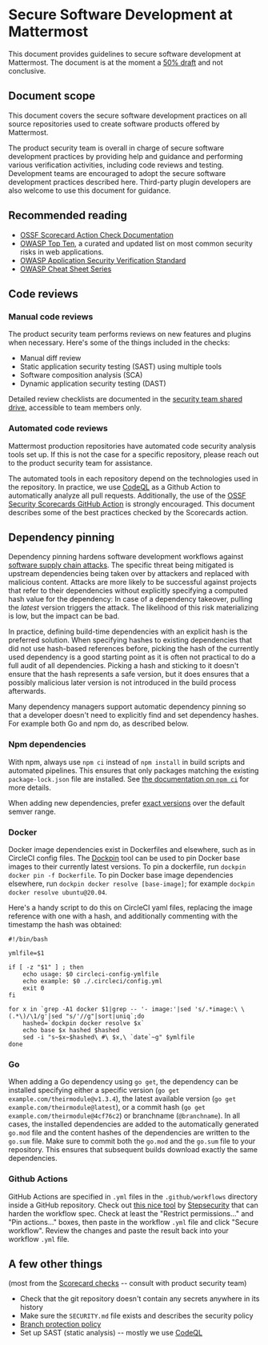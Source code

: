 # Secure Software Development at Mattermost

This document provides guidelines to secure software development at Mattermost. The document is at the moment a [50% draft](/company/about-mattermost/mindsets#drafts-at-1-50-99) and not conclusive.

## Document scope

This document covers the secure software development practices on all source repositories used to create software products offered by Mattermost.

The product security team is overall in charge of secure software development practices by providing help and guidance and performing various verification activities, including code reviews and testing. Development teams are encouraged to adopt the secure software development practices described here. Third-party plugin developers are also welcome to use this document for guidance.

## Recommended reading

* [OSSF Scorecard Action Check Documentation](https://github.com/ossf/scorecard/blob/main/docs/checks.md)
* [OWASP Top Ten](https://owasp.org/www-project-top-ten/), a curated and updated list on most common security risks in web applications.
* [OWASP Application Security Verification Standard](https://owasp.org/www-project-application-security-verification-standard/)
* [OWASP Cheat Sheet Series](https://cheatsheetseries.owasp.org/)

## Code reviews

### Manual code reviews

The product security team performs reviews on new features and plugins when necessary. Here's some of the things included in the checks:

* Manual diff review
* Static application security testing (SAST) using multiple tools
* Software composition analysis (SCA)
* Dynamic application security testing (DAST)

Detailed review checklists are documented in the [security team shared drive](https://drive.google.com/drive/folders/1s3paBN6sfGRP-NHNuoekDHY_nrtRVagt), accessible to team members only.

### Automated code reviews

Mattermost production repositories have automated code security analysis tools set up. If this is not the case for a specific repository, please reach out to the product security team for assistance.

The automated tools in each repository depend on the technologies used in the repository. In practice, we use [CodeQL](https://codeql.github.com/) as a Github Action to automatically analyze all pull requests. Additionally, the use of the [OSSF Security Scorecards GitHub Action](https://github.com/ossf/scorecard) is strongly encouraged. This document describes some of the best practices checked by the Scorecards action.

## Dependency pinning

Dependency pinning hardens software development workflows against [software supply chain attacks](https://arstechnica.com/information-technology/2019/08/the-year-long-rash-of-supply-chain-attacks-against-open-source-is-getting-worse/). The specific threat being mitigated is upstream dependencies being taken over by attackers and replaced with malicious content. Attacks are more likely to be successful against projects that refer to their dependencies without explicitly specifying a computed hash value for the dependency: In case of a dependency takeover, pulling the _latest_ version triggers the attack. The likelihood of this risk materializing is low, but the impact can be bad.

In practice, defining build-time dependencies with an explicit hash is the preferred solution. When specifying hashes to existing dependencies that did not use hash-based references before, picking the hash of the currently used dependency is a good starting point as it is often not practical to do a full audit of all dependencies. Picking a hash and sticking to it doesn't ensure that the hash represents a safe version, but it does ensures that a possibly malicious later version is not introduced in the build process afterwards.

Many dependency managers support automatic dependency pinning so that a developer doesn't need to explicitly find and set dependency hashes. For example both Go and npm do, as described below.

### Npm dependencies

With npm, always use `npm ci` instead of `npm install` in build scripts and automated pipelines. This ensures that only packages matching the existing `package-lock.json` file are installed. See [the documentation on `npm ci`](https://docs.npmjs.com/cli/v8/commands/npm-ci) for more details.

When adding new dependencies, prefer [exact versions](https://docs.npmjs.com/cli/v8/commands/npm-install#save-exact) over the default semver range.

### Docker

Docker image dependencies exist in Dockerfiles and elsewhere, such as in CircleCI config files. The [Dockpin](https://github.com/Jille/dockpin) tool can be used to pin Docker base images to their currently latest versions. To pin a dockerfile, run `dockpin docker pin -f Dockerfile`. To pin Docker base image dependencies elsewhere, run `dockpin docker resolve [base-image]`; for example `dockpin docker resolve ubuntu@20.04`.

Here's a handy script to do this on CircleCI yaml files, replacing the image reference with one with a hash, and additionally commenting with the timestamp the hash was obtained:

```
#!/bin/bash

ymlfile=$1

if [ -z "$1" ] ; then
    echo usage: $0 circleci-config-ymlfile
    echo example: $0 ./.circleci/config.yml
    exit 0
fi

for x in `grep -A1 docker $1|grep -- '- image:'|sed 's/.*image:\ \(.*\)/\1/g'|sed "s/'//g"|sort|uniq`;do
    hashed=`dockpin docker resolve $x`
    echo base $x hashed $hashed
    sed -i "s~$x~$hashed\ #\ $x,\ `date`~g" $ymlfile
done
```

### Go

When adding a Go dependency using `go get`, the dependency can be installed specifying either a specific version (`go get example.com/theirmodule@v1.3.4`), the latest available version (`go get example.com/theirmodule@latest`), or a commit hash (`go get example.com/theirmodule@4cf76c2`) or branchname (`@branchname`). In all cases, the installed dependencies are added to the automatically generated `go.mod` file and the content hashes of the dependencies are written to the `go.sum` file. Make sure to commit both the `go.mod` and the `go.sum` file to your repository. This ensures that subsequent builds download exactly the same dependencies.

### Github Actions

GitHub Actions are specified in `.yml` files in the `.github/workflows` directory inside a GitHub repository. Check out [this nice tool](https://app.stepsecurity.io/) by [Stepsecurity](https://www.stepsecurity.io/) that can harden the workflow spec. Check at least the "Restrict permissions..." and "Pin actions..." boxes, then paste in the workflow `.yml` file and click "Secure workflow". Review the changes and paste the result back into your workflow `.yml` file.

## A few other things

(most from the [Scorecard checks](https://github.com/ossf/scorecard#scorecard-checks) -- consult with product security team)

* Check that the git repository doesn't contain any secrets anywhere in its history
* Make sure the `SECURITY.md` file exists and describes the security policy
* [Branch protection policy](https://docs.github.com/en/free-pro-team@latest/github/administering-a-repository/about-protected-branches)
* Set up SAST (static analysis) -- mostly we use [CodeQL](https://docs.github.com/en/free-pro-team@latest/github/finding-security-vulnerabilities-and-errors-in-your-code/enabling-code-scanning-for-a-repository#enabling-code-scanning-using-actions)